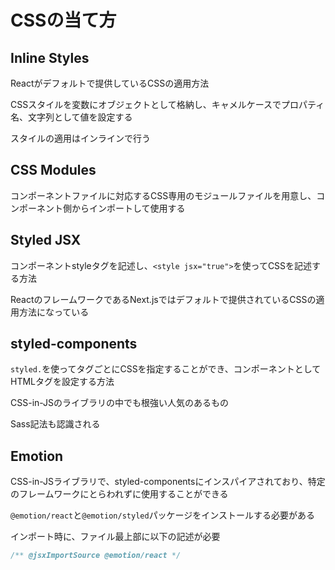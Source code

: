 # CSSの当て方
## Inline Styles
Reactがデフォルトで提供しているCSSの適用方法

CSSスタイルを変数にオブジェクトとして格納し、キャメルケースでプロパティ名、文字列として値を設定する

スタイルの適用はインラインで行う

## CSS Modules
コンポーネントファイルに対応するCSS専用のモジュールファイルを用意し、コンポーネント側からインポートして使用する

## Styled JSX
コンポーネントstyleタグを記述し、`<style jsx="true">`を使ってCSSを記述する方法

ReactのフレームワークであるNext.jsではデフォルトで提供されているCSSの適用方法になっている

## styled-components
`styled.`を使ってタグごとにCSSを指定することができ、コンポーネントとしてHTMLタグを設定する方法

CSS-in-JSのライブラリの中でも根強い人気のあるもの

Sass記法も認識される

## Emotion
CSS-in-JSライブラリで、styled-componentsにインスパイアされており、特定のフレームワークにとらわれずに使用することができる

`@emotion/react`と`@emotion/styled`パッケージをインストールする必要がある

インポート時に、ファイル最上部に以下の記述が必要
```jsx
/** @jsxImportSource @emotion/react */
```
